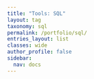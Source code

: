 ```yaml
---
title: "Tools: SQL"
layout: tag
taxonomy: sql
permalink: /portfolio/sql/
entries_layout: list
classes: wide
author_profile: false
sidebar: 
  nav: docs
---
```

